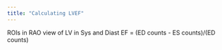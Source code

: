 ```yaml
---
title: "Calculating LVEF"
---
```

ROIs in RAO view of LV in Sys and Diast
EF = (ED counts - ES counts)/(ED counts)


